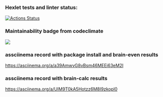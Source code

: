 ### Hexlet tests and linter status:
[![Actions Status](https://github.com/AnatoliyYud/python-project-lvl1/workflows/hexlet-check/badge.svg)](https://github.com/AnatoliyYud/python-project-lvl1/actions)


### Maintainability badge from codeclimate
<a href="https://codeclimate.com/github/AnatoliyYud/python-project-lvl1/maintainability"><img src="https://api.codeclimate.com/v1/badges/625f12c9e835f66121d2/maintainability" /></a>



### assciinema record with package install and brain-even results
https://asciinema.org/a/a39AmwvG8vBsm46MEEi63eM2I

### assciinema record with brain-calc results
https://asciinema.org/a/UIM9T0kA5Hotzz6M8I9zkopl0
